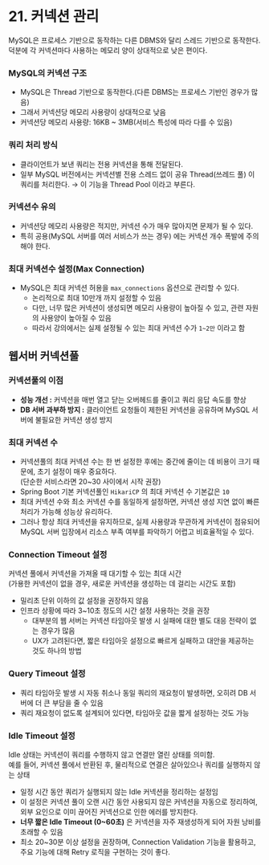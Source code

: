 # 21. 커넥션 관리

MySQL은 프로세스 기반으로 동작하는 다른 DBMS와 달리 스레드 기반으로 동작한다.  
덕분에 각 커넥션마다 사용하는 메모리 양이 상대적으로 낮은 편이다.

### MySQL의 커넥션 구조

- MySQL은 Thread 기반으로 동작한다.(다른 DBMS는 프로세스 기반인 경우가 많음)
- 그래서 커넥션당 메모리 사용량이 상대적으로 낮음
- 커넥션당 메모리 사용량: 16KB ~ 3MB(서비스 특성에 따라 다를 수 있음)

### 쿼리 처리 방식

- 클라이언트가 보낸 쿼리는 전용 커넥션을 통해 전달된다.
- 일부 MySQL 버전에서는 커넥션별 전용 스레드 없이 공유 Thread(쓰레드 풀) 이 쿼리를 처리한다. → 이 기능을 Thread Pool 이라고 부른다.

### 커넥션수 유의

- 커넥션당 메모리 사용량은 적지만, 커넥션 수가 매우 많아지면 문제가 될 수 있다.
- 특히 공용(MySQL 서버를 여러 서비스가 쓰는 경우) 에는 커넥션 개수 폭발에 주의해야 한다.

### 최대 커넥션수 설정(Max Connection)

- MySQL은 최대 커넥션 허용을 `max_connections` 옵션으로 관리할 수 있다.
  - 논리적으로 최대 10만개 까지 설정할 수 있음
  - 다만, 너무 많은 커넥션이 생성되면 메모리 사용량이 높아질 수 있고, 관련 자원의 사용양이 높아질 수 있음
  - 따라서 강의에서는 실제 설정될 수 있는 최대 커넥션 수가 `1~2만` 이라고 함

## 웹서버 커넥션풀

### 커넥션풀의 이점
- **성능 개선 :** 커넥션을 매번 열고 닫는 오버헤드를 줄이고 쿼리 응답 속도를 향상
- **DB 서버 과부하 방지 :** 클라이언트 요청들이 제한된 커넥션을 공유하며 MySQL 서버에 불필요한 커넥션 생성 방지

### 최대 커넥션 수

- 커넥션풀의 최대 커넥션 수는 한 번 설정한 후에는 중간에 줄이는 데 비용이 크기 때문에, 초기 설정이 매우 중요하다.   
  (단순한 서비스라면 20~30 사이에서 시작 권장)
- Spring Boot 기본 커넥션풀인 `HikariCP` 의 최대 커넥션 수 기본값은 `10`
- 최대 커넥션 수와 최소 커넥션 수를 동일하게 설정하면, 커넥션 생성 지연 없이 빠른 처리가 가능해 성능상 유리하다. 
- 그러나 항상 최대 커넥션을 유지하므로, 실제 사용량과 무관하게 커넥션이 점유되어 MySQL 서버 입장에서 리소스 부족 여부를 파악하기 어렵고 비효율적일 수 있다.

### Connection Timeout 설정

커넥션 풀에서 커넥션을 가져올 때 대기할 수 있는 최대 시간  
(가용한 커넥션이 없을 경우, 새로운 커넥션을 생성하는 데 걸리는 시간도 포함)

- 밀리초 단위 이하의 값 설정을 권장하지 않음
- 인프라 상황에 따라 3~10초 정도의 시간 설정 사용하는 것을 권장
  - 대부분의 웹 서버는 커넥션 타임아웃 발생 시 실패에 대한 별도 대응 전략이 없는 경우가 많음 
  - UX가 고려된다면, 짧은 타임아웃 설정으로 빠르게 실패하고 대안을 제공하는 것도 하나의 방법

### Query Timeout 설정

- 쿼리 타임아웃 발생 시 자동 취소나 동일 쿼리의 재요청이 발생하면, 오히려 DB 서버에 더 큰 부담을 줄 수 있음 
- 쿼리 재요청이 없도록 설계되어 있다면, 타임아웃 값을 짧게 설정하는 것도 가능

### Idle Timeout 설정

Idle 상태는 커넥션이 쿼리를 수행하지 않고 연결만 열린 상태를 의미함.  
예를 들어, 커넥션 풀에서 반환된 후, 물리적으로 연결은 살아있으나 쿼리를 실행하지 않는 상태

- 일정 시간 동안 쿼리가 실행되지 않는 Idle 커넥션을 정리하는 설정임
- 이 설정은 커넥션 풀이 오랜 시간 동안 사용되지 않은 커넥션을 자동으로 정리하여, 외부 요인으로 이미 끊어진 커넥션으로 인한 에러를 방지한다.
- **너무 짧은 Idle Timeout (0~60초)** 은 커넥션을 자주 재생성하게 되어 자원 낭비를 초래할 수 있음
- 최소 20~30분 이상 설정을 권장하며, Connection Validation 기능을 활용하고, 주요 기능에 대해 Retry 로직을 구현하는 것이 좋다.




